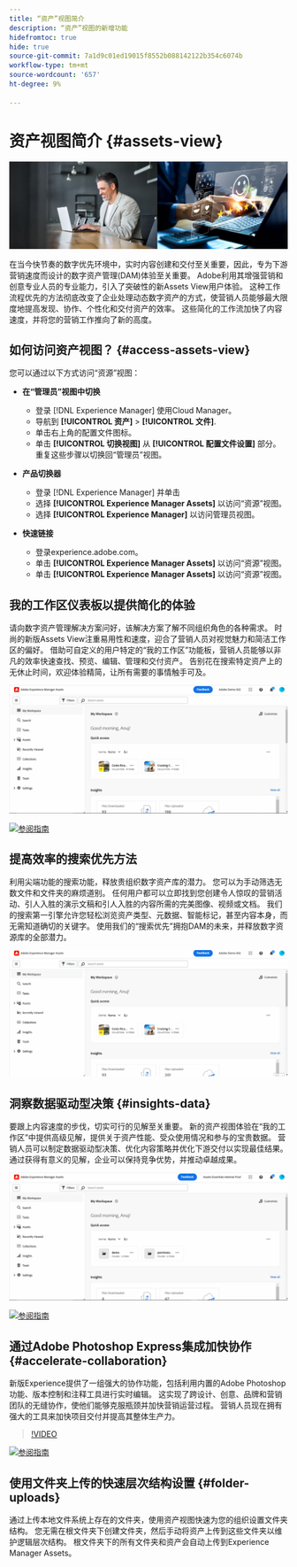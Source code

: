 ```yaml
---
title: “资产”视图简介
description: “资产”视图的新增功能
hidefromtoc: true
hide: true
source-git-commit: 7a1d9c01ed19015f8552b088142122b354c6074b
workflow-type: tm+mt
source-wordcount: '657'
ht-degree: 9%

---
```



# 资产视图简介 {#assets-view}

![部署 Assets Essentials](assets/banner-image.jpg)

在当今快节奏的数字优先环境中，实时内容创建和交付至关重要，因此，专为下游营销速度而设计的数字资产管理(DAM)体验至关重要。 Adobe利用其增强营销和创意专业人员的专业能力，引入了突破性的新Assets View用户体验。 这种工作流程优先的方法彻底改变了企业处理动态数字资产的方式，使营销人员能够最大限度地提高发现、协作、个性化和交付资产的效率。 这些简化的工作流加快了内容速度，并将您的营销工作推向了新的高度。

## 如何访问资产视图？ {#access-assets-view}

您可以通过以下方式访问“资源”视图：

* **在“管理员”视图中切换**

   * 登录 [!DNL Experience Manager] 使用Cloud Manager。
   * 导航到 **[!UICONTROL 资产]** > **[!UICONTROL 文件]**.
   * 单击右上角的配置文件图标。
   * 单击 **[!UICONTROL 切换视图]** 从 **[!UICONTROL 配置文件设置]** 部分。
重复这些步骤以切换回“管理员”视图。

* **产品切换器**
   * 登录 [!DNL Experience Manager] 并单击
   * 选择 **[!UICONTROL Experience Manager Assets]** 以访问“资源”视图。
   * 选择 **[!UICONTROL Experience Manager]** 以访问管理员视图。

* **快速链接**
   * 登录experience.adobe.com。
   * 单击 **[!UICONTROL Experience Manager Assets]** 以访问“资源”视图。
   * 单击 **[!UICONTROL Experience Manager Assets]** 以访问“资源”视图。


## 我的工作区仪表板以提供简化的体验

请向数字资产管理解决方案问好，该解决方案了解不同组织角色的各种需求。 时尚的新版Assets View注重易用性和速度，迎合了营销人员对视觉魅力和简洁工作区的偏好。 借助可自定义的用户特定的“我的工作区”功能板，营销人员能够以非凡的效率快速查找、预览、编辑、管理和交付资产。 告别花在搜索特定资产上的无休止时间，欢迎体验精简，让所有需要的事情触手可及。

![部署 Assets Essentials](assets/my-workspace-demo.gif)

[![参阅指南](https://helpx.adobe.com/content/dam/help/en/marketing-cloud/how-to/digital-foundation/_jcr_content/main-pars/image_1250343773/see-the-guide-sm.png)](my-workspace.md)

## 提高效率的搜索优先方法

利用尖端功能的搜索功能，释放贵组织数字资产库的潜力。 您可以为手动筛选无数文件和文件夹的麻烦道别。 任何用户都可以立即找到您创建令人惊叹的营销活动、引人入胜的演示文稿和引人入胜的内容所需的完美图像、视频或文档。 我们的搜索第一引擎允许您轻松浏览资产类型、元数据、智能标记，甚至内容本身，而无需知道确切的关键字。 使用我们的“搜索优先”拥抱DAM的未来，并释放数字资源库的全部潜力。

![部署 Assets Essentials](assets/search-first.gif)

## 洞察数据驱动型决策 {#insights-data}

要跟上内容速度的步伐，切实可行的见解至关重要。 新的资产视图体验在“我的工作区”中提供高级见解，提供关于资产性能、受众使用情况和参与的宝贵数据。 营销人员可以制定数据驱动型决策、优化内容策略并优化下游交付以实现最佳结果。 通过获得有意义的见解，企业可以保持竞争优势，并推动卓越成果。

![部署 Assets Essentials](assets/insights-overview.gif)

[![参阅指南](https://helpx.adobe.com/content/dam/help/en/marketing-cloud/how-to/digital-foundation/_jcr_content/main-pars/image_1250343773/see-the-guide-sm.png)](manage-reports.md#view-live-statistics)

## 通过Adobe Photoshop Express集成加快协作 {#accelerate-collaboration}

新版Experience提供了一组强大的协作功能，包括利用内置的Adobe Photoshop功能、版本控制和注释工具进行实时编辑。 这实现了跨设计、创意、品牌和营销团队的无缝协作，使他们能够克服瓶颈并加快营销运营过程。 营销人员现在拥有强大的工具来加快项目交付并提高其整体生产力。

>[!VIDEO](https://video.tv.adobe.com/v/3420922)

[![参阅指南](https://helpx.adobe.com/content/dam/help/en/marketing-cloud/how-to/digital-foundation/_jcr_content/main-pars/image_1250343773/see-the-guide-sm.png)](edit-images.md)

## 使用文件夹上传的快速层次结构设置 {#folder-uploads}

通过上传本地文件系统上存在的文件夹，使用资产视图快速为您的组织设置文件夹结构。 您无需在根文件夹下创建文件夹，然后手动将资产上传到这些文件夹以维护逻辑层次结构。 根文件夹下的所有文件夹和资产会自动上传到Experience Manager Assets。




